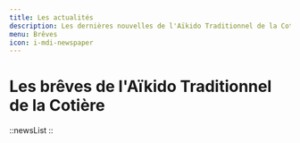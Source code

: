 ```yaml
---
title: Les actualités
description: Les dernières nouvelles de l'Aïkido Traditionnel de la Cotière.
menu: Brêves
icon: i-mdi-newspaper
---
```


# Les brêves de l'Aïkido Traditionnel de la Cotière

::newsList
::
